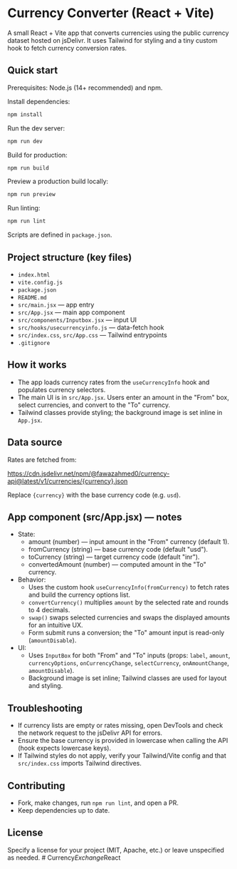 # Currency Converter (React + Vite)

A small React + Vite app that converts currencies using the public currency dataset hosted on jsDelivr. It uses Tailwind for styling and a tiny custom hook to fetch currency conversion rates.

## Quick start

Prerequisites: Node.js (14+ recommended) and npm.

Install dependencies:

```powershell
npm install
```

Run the dev server:

```powershell
npm run dev
```

Build for production:

```powershell
npm run build
```

Preview a production build locally:

```powershell
npm run preview
```

Run linting:

```powershell
npm run lint
```

Scripts are defined in `package.json`.

## Project structure (key files)

- `index.html`
- `vite.config.js`
- `package.json`
- `README.md`
- `src/main.jsx` — app entry
- `src/App.jsx` — main app component
- `src/components/Inputbox.jsx` — input UI
- `src/hooks/usecurrencyinfo.js` — data-fetch hook
- `src/index.css`, `src/App.css` — Tailwind entrypoints
- `.gitignore`

## How it works

- The app loads currency rates from the `useCurrencyInfo` hook and populates currency selectors.
- The main UI is in `src/App.jsx`. Users enter an amount in the "From" box, select currencies, and convert to the "To" currency.
- Tailwind classes provide styling; the background image is set inline in `App.jsx`.

## Data source

Rates are fetched from:

https://cdn.jsdelivr.net/npm/@fawazahmed0/currency-api@latest/v1/currencies/{currency}.json

Replace `{currency}` with the base currency code (e.g. `usd`).

## App component (src/App.jsx) — notes

- State:
  - amount (number) — input amount in the "From" currency (default 1).
  - fromCurrency (string) — base currency code (default "usd").
  - toCurrency (string) — target currency code (default "inr").
  - convertedAmount (number) — computed amount in the "To" currency.
- Behavior:
  - Uses the custom hook `useCurrencyInfo(fromCurrency)` to fetch rates and build the currency options list.
  - `convertCurrency()` multiplies `amount` by the selected rate and rounds to 4 decimals.
  - `swap()` swaps selected currencies and swaps the displayed amounts for an intuitive UX.
  - Form submit runs a conversion; the "To" amount input is read-only (`amountDisable`).
- UI:
  - Uses `InputBox` for both "From" and "To" inputs (props: `label`, `amount`, `currencyOptions`, `onCurrencyChange`, `selectCurrency`, `onAmountChange`, `amountDisable`).
  - Background image is set inline; Tailwind classes are used for layout and styling.

## Troubleshooting

- If currency lists are empty or rates missing, open DevTools and check the network request to the jsDelivr API for errors.
- Ensure the base currency is provided in lowercase when calling the API (hook expects lowercase keys).
- If Tailwind styles do not apply, verify your Tailwind/Vite config and that `src/index.css` imports Tailwind directives.

## Contributing

- Fork, make changes, run `npm run lint`, and open a PR.
- Keep dependencies up to date.

## License

Specify a license for your project (MIT, Apache, etc.) or leave unspecified as needed.
#   C u r r e n c y _ E x c h a n g e _ R e a c t  
 